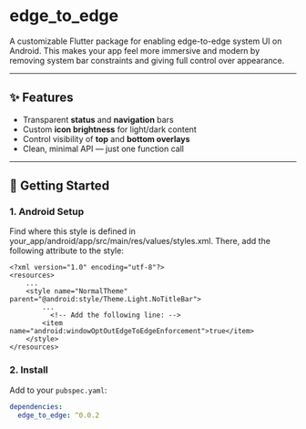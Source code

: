 # edge_to_edge

A customizable Flutter package for enabling edge-to-edge system UI on Android. This makes your app
feel more immersive and modern by removing system bar constraints and giving full control over
appearance.

---

## ✨ Features

- Transparent **status** and **navigation** bars
- Custom **icon brightness** for light/dark content
- Control visibility of **top** and **bottom overlays**
- Clean, minimal API — just one function call

---

## 🚀 Getting Started

### 1. Android Setup

Find where this style is defined in your_app/android/app/src/main/res/values/styles.xml. There, add
the following attribute to the style:

```
<?xml version="1.0" encoding="utf-8"?>
<resources>
    ...
    <style name="NormalTheme" parent="@android:style/Theme.Light.NoTitleBar">
        ...
	      <!-- Add the following line: -->
        <item name="android:windowOptOutEdgeToEdgeEnforcement">true</item>
    </style>
</resources>

```

### 2. Install

Add to your `pubspec.yaml`:

```yaml
dependencies:
  edge_to_edge: ^0.0.2

